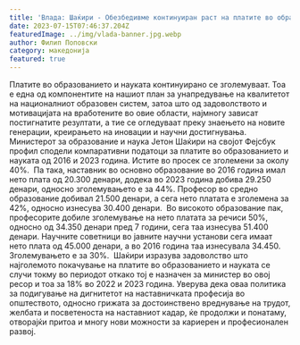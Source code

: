 ```yaml
---
title: 'Влада: Шаќири - Oбезбедивме континуиран раст на платите во образованието и науката, ја зголемуваме мотивацијата за работа кај наставниот и научно – истражувачкиот кадар - 14 ЈУЛИ 2023'
date: 2023-07-15T07:46:37.204Z
featuredImage: ../img/vlada-banner.jpg.webp
author: Филип Поповски
category: македонија
featured: true
---
```

Платите во образованието и науката континуирано се зголемуваат. Тоа е една од компонентите на нашиот план за унапредување на квалитетот на националниот образовен систем, затоа што од задоволството и мотивацијата на вработените во овие области, најмногу зависат постигнатите резултати, а тие се огледуваат преку знаењето на новите генерации, креирањето на иновации и научни достигнувања.
Министерот за образование и наука Јетон Шаќири на својот Фејсбук профил сподели компаративни податоци за платите во образованието и науката од 2016 и 2023 година. Истите во просек се зголемени за околу 40%. 
Па така, наставник во основно образование во 2016 година имал нето плата од 20.300 денари, додека во 2023 година добива 29.250 денари, односно зголемувањето е за 44%. Професор во средно образование добивал 21.500 денари, а сега нето платата е зголемена за 42%, односно изнесува 30.400 денари. 
Во високото образование пак, професорите добиле зголемување на нето платата за речиси 50%, односно од 34.350 денари пред 7 години, сега таа изнесува 51.400 денари. Научните советници во јавните научни установи сега имаат нето плата од 45.000 денари, а во 2016 година таа изнесувала 34.450. Зголемувањето е за 30%. 
Шаќири изразува задоволство што најголемото покачување на платите во образованието и науката се случи токму во периодот откако тој е назначен за министер во овој ресор и тоа за 18% во 2022 и 2023 година. Уверува дека оваа политика за подигување на дигнитетот на наставничката професија во општеството, односно грижата за достоинствено вреднување на трудот, желбата и посветеноста на наставниот кадар, ќе продолжи и понатаму, отворајќи притоа и многу нови можности за кариерен и професионален развој.
 
